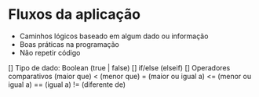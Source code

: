 # Fluxos da aplicação

- Caminhos lógicos baseado em algum dado ou informação
- Boas práticas na programação
- Não repetir código

[] Tipo de dado: Boolean (true | false)
[] if/else (elseif)
[] Operadores comparativos
(maior que)
< (menor que)
= (maior ou igual a)
<= (menor ou igual a)
== (igual a)
!= (diferente de)
